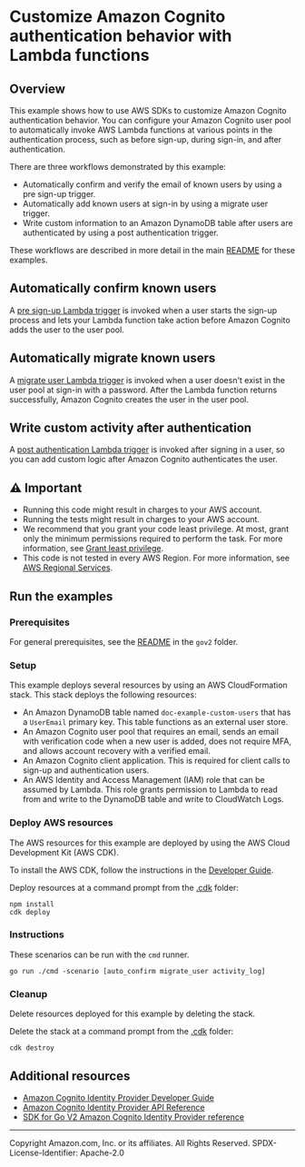 # Customize Amazon Cognito authentication behavior with Lambda functions

## Overview

This example shows how to use AWS SDKs to customize Amazon Cognito authentication behavior. You can configure
your Amazon Cognito user pool to automatically invoke AWS Lambda functions at various points in the authentication
process, such as before sign-up, during sign-in, and after authentication.

There are three workflows demonstrated by this example:

* Automatically confirm and verify the email of known users by using a pre sign-up trigger.
* Automatically add known users at sign-in by using a migrate user trigger.
* Write custom information to an Amazon DynamoDB table after users are authenticated by using a post authentication trigger.

These workflows are described in more detail in the main [README](../../scenarios/features/user_pools_and_lambda_triggers/README.md) 
for these examples.

## Automatically confirm known users

A [pre sign-up Lambda trigger](https://docs.aws.amazon.com/cognito/latest/developerguide/user-pool-lambda-pre-sign-up.html)
is invoked when a user starts the sign-up process and lets your Lambda function
take action before Amazon Cognito adds the user to the user pool.

## Automatically migrate known users

A [migrate user Lambda trigger](https://docs.aws.amazon.com/cognito/latest/developerguide/user-pool-lambda-migrate-user.html)
is invoked when a user doesn't exist in the user pool at sign-in with a password.
After the Lambda function returns successfully, Amazon Cognito creates the user in the user pool.

## Write custom activity after authentication

A [post authentication Lambda trigger](https://docs.aws.amazon.com/cognito/latest/developerguide/user-pool-lambda-post-authentication.html)
is invoked after signing in a user, so you can add custom logic after Amazon Cognito authenticates the user.

## ⚠ Important

* Running this code might result in charges to your AWS account.
* Running the tests might result in charges to your AWS account.
* We recommend that you grant your code least privilege. At most, grant only the minimum permissions required to perform the task. For more information, see [Grant least privilege](https://docs.aws.amazon.com/IAM/latest/UserGuide/best-practices.html#grant-least-privilege).
* This code is not tested in every AWS Region. For more information, see [AWS Regional Services](https://aws.amazon.com/about-aws/global-infrastructure/regional-product-services).

## Run the examples

### Prerequisites

For general prerequisites, see the [README](../README.md#Prerequisites) in the `gov2` folder.

### Setup

This example deploys several resources by using an AWS CloudFormation stack. This stack
deploys the following resources:

* An Amazon DynamoDB table named `doc-example-custom-users` that has a `UserEmail` primary key.
  This table functions as an external user store.
* An Amazon Cognito user pool that requires an email, sends an email with verification code
  when a new user is added, does not require MFA, and allows account recovery with a verified email.
* An Amazon Cognito client application. This is required for client calls to sign-up and
  authentication users.
* An AWS Identity and Access Management (IAM) role that can be assumed by Lambda.
  This role grants permission to Lambda to read from and write to the DynamoDB table and
  write to CloudWatch Logs.

### Deploy AWS resources

The AWS resources for this example are deployed by using the AWS Cloud Development Kit (AWS CDK).

To install the AWS CDK, follow the instructions in the
[Developer Guide](https://docs.aws.amazon.com/cdk/v2/guide/home.html).

Deploy resources at a command prompt from the [.cdk](.cdk) folder:

```
npm install
cdk deploy
```

###  Instructions

These scenarios can be run with the `cmd` runner.

```
go run ./cmd -scenario [auto_confirm migrate_user activity_log]
```

### Cleanup

Delete resources deployed for this example by deleting the stack.

Delete the stack at a command prompt from the [.cdk](.cdk) folder:

```
cdk destroy
```

## Additional resources

- [Amazon Cognito Identity Provider Developer Guide](https://docs.aws.amazon.com/cognito/latest/developerguide/cognito-user-identity-pools.html)
- [Amazon Cognito Identity Provider API Reference](https://docs.aws.amazon.com/cognito-user-identity-pools/latest/APIReference/Welcome.html)
- [SDK for Go V2 Amazon Cognito Identity Provider reference](https://pkg.go.dev/github.com/aws/aws-sdk-go-v2/service/cognito-identity-provider)

---

Copyright Amazon.com, Inc. or its affiliates. All Rights Reserved. SPDX-License-Identifier: Apache-2.0
